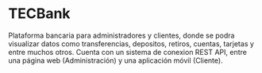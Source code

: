 # TECBank

Plataforma bancaria para administradores y clientes, donde se podra visualizar datos como transferencias, depositos, retiros, cuentas, tarjetas y entre muchos otros. Cuenta
con un sistema de conexion REST API, entre una página web (Administración) y una aplicación móvil (Cliente).
